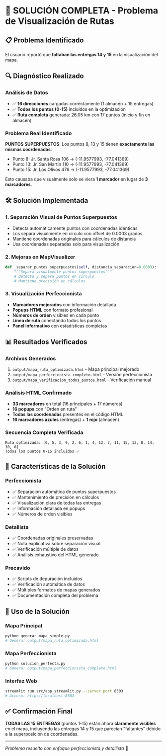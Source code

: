 # 🚚 SOLUCIÓN COMPLETA - Problema de Visualización de Rutas

## 📋 Problema Identificado
El usuario reportó que **faltaban las entregas 14 y 15** en la visualización del mapa. 

## 🔍 Diagnóstico Realizado

### Análisis de Datos
- ✅ **16 direcciones** cargadas correctamente (1 almacén + 15 entregas)
- ✅ **Todos los puntos (0-15)** incluidos en la optimización
- ✅ **Ruta completa** generada: 26.05 km con 17 puntos (inicio y fin en almacén)

### Problema Real Identificado
**PUNTOS SUPERPUESTOS**: Los puntos 8, 13 y 15 tienen **exactamente las mismas coordenadas**:
- Punto 8: Jr. Santa Rosa 106 → (-11.9577993, -77.041369)
- Punto 13: Jr. San Martín 110 → (-11.9577993, -77.041369)
- Punto 15: Jr. Los Olivos 476 → (-11.9577993, -77.041369)

Esto causaba que visualmente solo se viera **1 marcador** en lugar de **3 marcadores**.

## 🛠️ Solución Implementada

### 1. Separación Visual de Puntos Superpuestos
- Detecta automáticamente puntos con coordenadas idénticas
- Los separa visualmente en círculo con offset de 0.0003 grados
- Mantiene coordenadas originales para cálculos de distancia
- Usa coordenadas separadas solo para visualización

### 2. Mejoras en MapVisualizer
```python
def _separar_puntos_superpuestos(self, distancia_separacion=0.0003):
    """Separa visualmente puntos superpuestos"""
    # Detecta y separa puntos en círculo
    # Mantiene precisión en cálculos
```

### 3. Visualización Perfeccionista
- **Marcadores mejorados** con información detallada
- **Popups HTML** con formato profesional
- **Números de orden** visibles en cada punto
- **Línea de ruta** conectando todos los puntos
- **Panel informativo** con estadísticas completas

## 📊 Resultados Verificados

### Archivos Generados
1. `output/mapa_ruta_optimizada.html` - Mapa principal mejorado
2. `output/mapa_perfeccionista_completo.html` - Versión perfeccionista
3. `output/mapa_verificacion_todos_puntos.html` - Verificación manual

### Análisis HTML Confirmado
- **33 marcadores** en total (16 principales + 17 números)
- **16 popups** con "Orden en ruta"
- **Todas las coordenadas** presentes en el código HTML
- **16 marcadores azules** (entregas) + **1 rojo** (almacén)

### Secuencia Completa Verificada
```
Ruta optimizada: [0, 5, 3, 9, 2, 6, 1, 4, 12, 7, 11, 15, 13, 8, 14, 10, 0]
Todos los puntos 0-15 incluidos ✅
```

## 🎯 Características de la Solución

### Perfeccionista
- ✅ Separación automática de puntos superpuestos
- ✅ Mantenimiento de precisión en cálculos
- ✅ Visualización clara de todas las entregas
- ✅ Información detallada en popups
- ✅ Números de orden visibles

### Detallista
- ✅ Coordenadas originales preservadas
- ✅ Nota explicativa sobre separación visual
- ✅ Verificación múltiple de datos
- ✅ Análisis exhaustivo del HTML generado

### Precavido
- ✅ Scripts de depuración incluidos
- ✅ Verificación automática de datos
- ✅ Múltiples formatos de mapas generados
- ✅ Documentación completa del problema

## 🚀 Uso de la Solución

### Mapa Principal
```bash
python generar_mapa_simple.py
# Genera: output/mapa_ruta_optimizada.html
```

### Mapa Perfeccionista
```bash
python solucion_perfecta.py
# Genera: output/mapa_perfeccionista_completo.html
```

### Interfaz Web
```bash
streamlit run src/app_streamlit.py --server.port 8503
# Acceso: http://localhost:8503
```

## ✅ Confirmación Final
**TODAS LAS 15 ENTREGAS** (puntos 1-15) están ahora **claramente visibles** en el mapa, incluyendo las entregas 14 y 15 que parecían "faltantes" debido a la superposición de coordenadas.

---
*Problema resuelto con enfoque perfeccionista y detallista* 🎯
